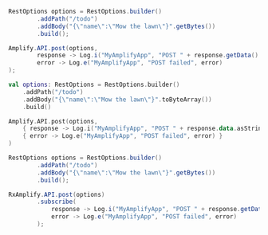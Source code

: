 <amplify-block-switcher>
<amplify-block name="Java">

```java
RestOptions options = RestOptions.builder()
        .addPath("/todo")
        .addBody("{\"name\":\"Mow the lawn\"}".getBytes())
        .build();

Amplify.API.post(options,
        response -> Log.i("MyAmplifyApp", "POST " + response.getData().asString()),
        error -> Log.e("MyAmplifyApp", "POST failed", error)
);
```

</amplify-block>
<amplify-block name="Kotlin">

```kotlin
val options: RestOptions = RestOptions.builder()
    .addPath("/todo")
    .addBody("{\"name\":\"Mow the lawn\"}".toByteArray())
    .build()

Amplify.API.post(options,
    { response -> Log.i("MyAmplifyApp", "POST " + response.data.asString()) },
    { error -> Log.e("MyAmplifyApp", "POST failed", error) }
)
```

</amplify-block>
<amplify-block name="RxJava">

```java
RestOptions options = RestOptions.builder()
        .addPath("/todo")
        .addBody("{\"name\":\"Mow the lawn\"}".getBytes())
        .build();

RxAmplify.API.post(options)
        .subscribe(
            response -> Log.i("MyAmplifyApp", "POST " + response.getData().asString()),
            error -> Log.e("MyAmplifyApp", "POST failed", error)
        );
```

</amplify-block>
</amplify-block-switcher>